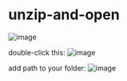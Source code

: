 # unzip-and-open


![image](https://github.com/Gadekryds/unzip-and-open/assets/9715459/4b813d05-eef0-4cab-b5b4-b764695166b1)

double-click this:
![image](https://github.com/Gadekryds/unzip-and-open/assets/9715459/31924783-d4c9-4ef5-9b7b-8a3dd8b3d9d4)

add path to your folder:
![image](https://github.com/Gadekryds/unzip-and-open/assets/9715459/8704e5d6-bed7-4705-bf5a-9267118ed6ab)

